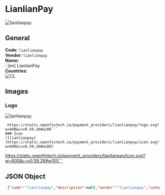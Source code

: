 # LianlianPay 
![lianlianpay](https://static.openfintech.io/payment_providers/lianlianpay/logo.svg?w=600&c=v0.59.26#w100)  
## General 
**Code:** `lianlianpay`  
**Vendor:** `lianlianpay`  
**Name:**  
:	[en] LianlianPay  
**Countries:**  
![CL](https://cdnjs.cloudflare.com/ajax/libs/flag-icon-css/3.3.0/flags/4x3/CL.svg#w24)  
 
## Images 
### Logo 
![lianlianpay](https://static.openfintech.io/payment_providers/lianlianpay/logo.svg?w=600&c=v0.59.26#w100)  
```
 https://static.openfintech.io/payment_providers/lianlianpay/logo.svg?w=600&c=v0.59.26#w100```  
### Icon 
![lianlianpay](https://static.openfintech.io/payment_providers/lianlianpay/icon.svg?w=600&c=v0.59.26#w100)  
```
 https://static.openfintech.io/payment_providers/lianlianpay/icon.svg?w=600&c=v0.59.26#w100```  
## JSON Object 
```json
 {"code":"lianlianpay","description":null,"vendor":"lianlianpay","categories":null,"countries":["CL"],"payment_method":null,"payout_method":null,"metadata":{"about_payments_code":"lianlianpay"},"name":{"en":"LianlianPay"}}```  

